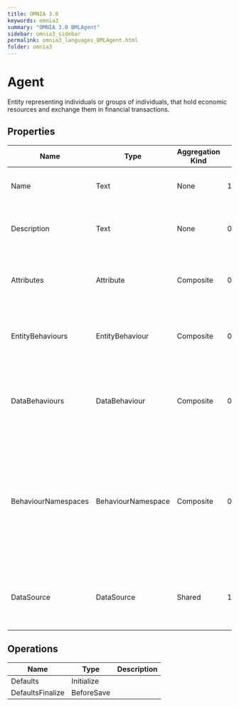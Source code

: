 ```yaml
---
title: OMNIA 3.0
keywords: omnia3
summary: "OMNIA 3.0 BMLAgent"
sidebar: omnia3_sidebar
permalink: omnia3_languages_BMLAgent.html
folder: omnia3
---
```


# Agent
Entity representing individuals or groups of individuals, that hold economic resources and exchange them in financial transactions.
## Properties
|Name|Type|Aggregation Kind|Multiplicity|Description|
|--|--|--|--|--|
|Name|Text|None|1..*|The name of the entity (unique identifier).|
|Description|Text|None|0..*|The textual explanation of the entities' purpose.|
|Attributes|Attribute|Composite|0..2147483647|A collection of entries that allows to define entity' structure.|
|EntityBehaviours|EntityBehaviour|Composite|0..2147483647|A collection of entries representing how the entity behaves.|
|DataBehaviours|DataBehaviour|Composite|0..2147483647|A collection of entries representing how the entity' data is stored and retrieved.|
|BehaviourNamespaces|BehaviourNamespace|Composite|0..2147483647|A collection of entries representing the coding namespaces to be included (as usings) on code generated with your data and entity behaviours.|
|DataSource|DataSource|Shared|1..*|The Data Source in which the entities are computed and/or persisted.|
## Operations
|Name|Type|Description|
|--|--|--|
|Defaults|Initialize||
|DefaultsFinalize|BeforeSave||

